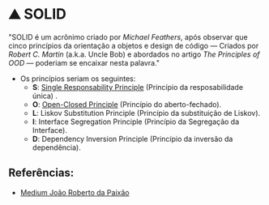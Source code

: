 # :mountain: SOLID

"SOLID é um acrônimo criado por *Michael Feathers*, após observar que cinco princípios da orientação a objetos e design
de código — Criados por *Robert C. Martin* (a.k.a. Uncle Bob) e abordados no artigo *The Principles of OOD* — poderiam
se encaixar nesta palavra."

- Os princípios seriam os seguintes:
    - __S__: [Single Responsability Principle](srp/README.md) (Princípio da resposabilidade única)
      .
    - __O__: [Open-Closed Principle](ocp/README.md) (Princípio do aberto-fechado).
    - __L__: Liskov Substitution Principle (Princípio da substituição de Liskov).
    - __I__: Interface Segregation Principle (Princípio da Segregação da Interface).
    - __D__: Dependency Inversion Principle (Princípio da inversão da dependência).

## Referências:

- [Medium João Roberto da Paixão](https://medium.com/desenvolvendo-com-paixao/o-que-%C3%A9-solid-o-guia-completo-para-voc%C3%AA-entender-os-5-princ%C3%ADpios-da-poo-2b937b3fc530)